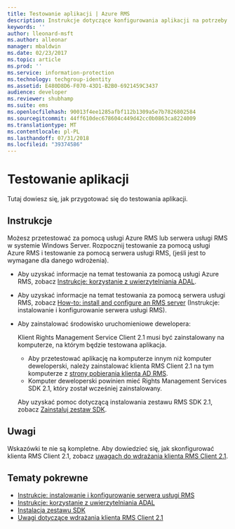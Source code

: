 ```yaml
---
title: Testowanie aplikacji | Azure RMS
description: Instrukcje dotyczące konfigurowania aplikacji na potrzeby testów.
keywords: ''
author: lleonard-msft
ms.author: alleonar
manager: mbaldwin
ms.date: 02/23/2017
ms.topic: article
ms.prod: ''
ms.service: information-protection
ms.technology: techgroup-identity
ms.assetid: E480D8D6-F070-43D1-B2B0-6921459C3437
audience: developer
ms.reviewer: shubhamp
ms.suite: ems
ms.openlocfilehash: 90013f4ee1285afbf112b1309a5e7b7826802584
ms.sourcegitcommit: 44ff610dec678604c449d42cc0b0863ca8224009
ms.translationtype: MT
ms.contentlocale: pl-PL
ms.lasthandoff: 07/31/2018
ms.locfileid: "39374586"
---
```

# <a name="testing-your-application"></a>Testowanie aplikacji

Tutaj dowiesz się, jak przygotować się do testowania aplikacji.

## <a name="instructions"></a>Instrukcje

Możesz przetestować za pomocą usługi Azure RMS lub serwera usługi RMS w systemie Windows Server.  Rozpocznij testowanie za pomocą usługi Azure RMS i testowanie za pomocą serwera usługi RMS, (jeśli jest to wymagane dla danego wdrożenia).

- Aby uzyskać informacje na temat testowania za pomocą usługi Azure RMS, zobacz [Instrukcje: korzystanie z uwierzytelniania ADAL](how-to-use-adal-authentication.md).
- Aby uzyskać informacje na temat testowania za pomocą serwera usługi RMS, zobacz [How-to: install and configure an RMS server](how-to-install-and-configure-an-rms-server.md) (Instrukcje: instalowanie i konfigurowanie serwera usługi RMS).
- Aby zainstalować środowisko uruchomieniowe dewelopera:

   Klient Rights Management Service Client 2.1 musi być zainstalowany na komputerze, na którym będzie testowana aplikacja.
   - Aby przetestować aplikację na komputerze innym niż komputer deweloperski, należy zainstalować klienta RMS Client 2.1 na tym komputerze z [strony pobierania klienta AD RMS](http://www.microsoft.com/en-us/download/details.aspx?id=38396).
   - Komputer deweloperski powinien mieć Rights Management Services SDK 2.1, który został wcześniej zainstalowany.

   Aby uzyskać pomoc dotyczącą instalowania zestawu RMS SDK 2.1, zobacz [Zainstaluj zestaw SDK](install-the-rms-sdk.md).

## <a name="remarks"></a>Uwagi

Wskazówki te nie są kompletne. Aby dowiedzieć się, jak skonfigurować klienta RMS Client 2.1, zobacz [uwagach do wdrażania klienta RMS Client 2.1](https://technet.microsoft.com/library/jj159267(WS.10).aspx).

## <a name="related-topics"></a>Tematy pokrewne

* [Instrukcje: instalowanie i konfigurowanie serwera usługi RMS](how-to-install-and-configure-an-rms-server.md)
* [Instrukcje: korzystanie z uwierzytelniania ADAL](how-to-use-adal-authentication.md)
* [Instalacja zestawu SDK](install-the-rms-sdk.md)
* [Uwagi dotyczące wdrażania klienta RMS Client 2.1](https://technet.microsoft.com/library/jj159267(WS.10).aspx)

